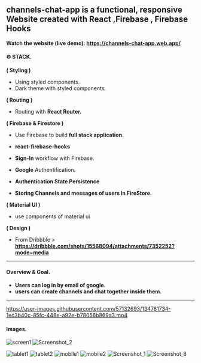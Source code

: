 ## channels-chat-app is a functional, responsive Website created with React ,Firebase , Firebase Hooks

**Watch the website (live demo): https://channels-chat-app.web.app/**

#### &#9881; STACK.

**( Styling )**

- Using styled components.
- Dark theme with styled components.

**( Routing )**

- Routing with **React Router.**

**( Firebase & Firestore )**

- Use Firebase to build **full stack application.**
- **react-firebase-hooks**

- **Sign-In** workflow with Firebase.

- **Google** Authentification.

- **Authentication State Persistence**

- **Storing Channels and messages of users In FireStore.**

**( Material UI )**

- use components of material ui

**( Design )**

- From Dribbble >
  **https://dribbble.com/shots/15568094/attachments/7352252?mode=media**

---

#### Overview & Goal.

- **Users can log in by email of google.**
- **users can create channels and chat together inside them.**

---

https://user-images.githubusercontent.com/57132693/134781734-1ec3b40c-85fc-448e-a92e-b78056b869a3.mp4

#### Images.

![screen1](https://user-images.githubusercontent.com/57132693/134782429-459ed2fd-4e53-4ae8-ae72-08e1b41501c3.png)
![Screenshot_2](https://user-images.githubusercontent.com/57132693/134782419-0069e754-d1b5-4571-86d8-43fc45588532.png)

![tablet1](https://user-images.githubusercontent.com/57132693/134782422-a5163ac5-4170-4330-8a26-ead2708a20d6.png)
![tablet2](https://user-images.githubusercontent.com/57132693/134782423-600267df-71de-4dd2-a899-39cf99193604.png)
![mobile1](https://user-images.githubusercontent.com/57132693/134782426-cd586fde-9497-407b-aa9d-572dc912300a.png)
![mobile2](https://user-images.githubusercontent.com/57132693/134782428-597cdfea-3810-46ec-9b37-c81da7bdbb50.png)
![Screenshot_1](https://user-images.githubusercontent.com/57132693/134782417-3ef439c4-8f93-4eeb-81d0-5af032b869ce.png)
![Screenshot_8](https://user-images.githubusercontent.com/57132693/134782420-7fb903c5-a76f-4ecd-921a-cbb1ba7a5459.png)
